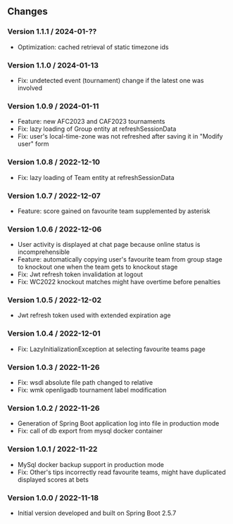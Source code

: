 ## Changes

### Version 1.1.1 / 2024-01-??

* Optimization: cached retrieval of static timezone ids

### Version 1.1.0 / 2024-01-13

* Fix: undetected event (tournament) change if the latest one was involved

### Version 1.0.9 / 2024-01-11

* Feature: new AFC2023 and CAF2023 tournaments
* Fix: lazy loading of Group entity at refreshSessionData
* Fix: user's local-time-zone was not refreshed after saving it in  "Modify user" form

### Version 1.0.8 / 2022-12-10

* Fix: lazy loading of Team entity at refreshSessionData

### Version 1.0.7 / 2022-12-07

* Feature: score gained on favourite team supplemented by asterisk

### Version 1.0.6 / 2022-12-06

* User activity is displayed at chat page because online status is incomprehensible
* Feature: automatically copying user's favourite team from group stage to knockout one when the team gets to knockout stage
* Fix: Jwt refresh token invalidation at logout
* Fix: WC2022 knockout matches might have overtime before penalties

### Version 1.0.5 / 2022-12-02

* Jwt refresh token used with extended expiration age

### Version 1.0.4 / 2022-12-01

* Fix: LazyInitializationException at selecting favourite teams page

### Version 1.0.3 / 2022-11-26

* Fix: wsdl absolute file path changed to relative
* Fix: wmk openligadb tournament label modification

### Version 1.0.2 / 2022-11-26

* Generation of Spring Boot application log into file in production mode
* Fix: call of db export from mysql docker container

### Version 1.0.1 / 2022-11-22

* MySql docker backup support in production mode
* Fix: Other's tips incorrectly read favourite teams, might have duplicated displayed scores at bets

### Version 1.0.0 / 2022-11-18

* Initial version developed and built on Spring Boot 2.5.7

